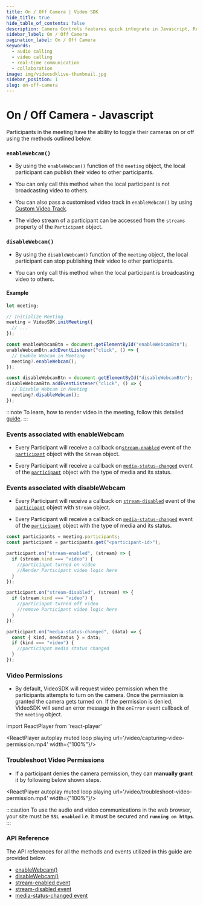 ```yaml
---
title: On / Off Camera | Video SDK
hide_title: true
hide_table_of_contents: false
description: Camera Controls features quick integrate in Javascript, React JS, Android, IOS, React Native, Flutter with Video SDK to add live video & audio conferencing to your applications.
sidebar_label: On / Off Camera
pagination_label: On / Off Camera
keywords:
  - audio calling
  - video calling
  - real-time communication
  - collaboration
image: img/videosdklive-thumbnail.jpg
sidebar_position: 1
slug: on-off-camera
--- 
```


# On / Off Camera - Javascript

Participants in the meeting have the ability to toggle their cameras on or off using the methods outlined below.

### `enableWebcam()`

- By using the `enableWebcam()` function of the `meeting` object, the local participant can publish their video to other participants.

- You can only call this method when the local participant is not broadcasting video to others.

- You can also pass a customised video track in `enableWebcam()` by using [Custom Video Track](/javascript/guide/video-and-audio-calling-api-sdk/render-media/optimize-video-track).

- The video stream of a participant can be accessed from the `streams` property of the `Participant` object.

### `disableWebcam()`

- By using the `disableWebcam()` function of the `meeting` object, the local participant can stop publishing their video to other participants.

- You can only call this method when the local participant is broadcasting video to others.

#### Example

```js
let meeting;

// Initialize Meeting
meeting = VideoSDK.initMeeting({
  // ...
});

const enableWebcamBtn = document.getElementById("enableWebcamBtn");
enableWebcamBtn.addEventListener("click", () => {
  // Enable Webcam in Meeting
  meeting?.enableWebcam();
});

const disableWebcamBtn = document.getElementById("disableWebcamBtn");
disableWebcamBtn.addEventListener("click", () => {
  // Disable Webcam in Meeting
  meeting?.disableWebcam();
});
```

:::note
To learn, how to render video in the meeting, follow this detailed [guide](/javascript/guide/video-and-audio-calling-api-sdk/render-media/display-audio-video#2-rendering-video).
:::

### Events associated with enableWebcam

- Every Participant will receive a callback on[`stream-enabled`](/javascript/api/sdk-reference/participant-class/events#stream-enabled) event of the [`participant`](/javascript/api/sdk-reference/participant-class/introduction) object with the `Stream` object.

- Every Participant will receive a callback on [`media-status-changed`](/javascript/api/sdk-reference/participant-class/events#media-status-changed) event of the [`participant`](/javascript/api/sdk-reference/participant-class/introduction) object with the type of media and its status.

### Events associated with disableWebcam

- Every Participant will receive a callback on [`stream-disabled`](/react/api/sdk-reference/use-participant/events#onstreamdisabled) event of the [`participant`](/javascript/api/sdk-reference/participant-class/introduction) object with `Stream` object.

- Every Participant will receive a callback on [`media-status-changed`](/javascript/api/sdk-reference/participant-class/events#media-status-changed) event of the [`participant`](/javascript/api/sdk-reference/participant-class/introduction) object with the type of media and its status.

```js
const participants = meeting.participants;
const participant = participants.get("<participant-id>");

participant.on("stream-enabled", (stream) => {
  if (stream.kind === "video") {
    //particiapnt turned on video
    //Render Participant video logic here
  }
});

participant.on("stream-disabled", (stream) => {
  if (stream.kind === "video") {
    //particiapnt turned off video
    //remove Participant video logic here
  }
});

participant.on("media-status-changed", (data) => {
  const { kind, newStatus } = data;
  if (kind === "video") {
    //particiapnt media status changed
  }
});
```

### Video Permissions

- By default, VideoSDK will request video permission when the participants attempts to turn on the camera. Once the permission is granted the camera gets turned on. If the permission is denied, VideoSDK will send an error message in the `onError` event callback of the `meeting` object.

import ReactPlayer from 'react-player'

<div style={{textAlign: 'center'}}>

<ReactPlayer autoplay muted loop playing url='/video/capturing-video-permission.mp4' width={"100%"}/>

</div>

### Troubleshoot Video Permissions

- If a participant denies the camera permission, they can **manually grant** it by following below shown steps.

<div style={{textAlign: 'center'}}>

<ReactPlayer autoplay muted loop playing url='/video/troubleshoot-video-permission.mp4' width={"100%"}/>

</div>

:::caution
To use the audio and video communications in the web browser, your site must be **`SSL enabled`** i.e. it must be secured and **`running on https`**.
:::

### API Reference

The API references for all the methods and events utilized in this guide are provided below.

- [enableWebcam()](/javascript/api/sdk-reference/meeting-class/methods#enablewebcam)
- [disableWebcam()](/javascript/api/sdk-reference/meeting-class/methods#disablewebcam)
- [stream-enabled event](/javascript/api/sdk-reference/participant-class/events#stream-enabled)
- [stream-disabled event](/javascript/api/sdk-reference/participant-class/events#stream-disabled)
- [media-status-changed event](/javascript/api/sdk-reference/participant-class/events#media-status-changed)
